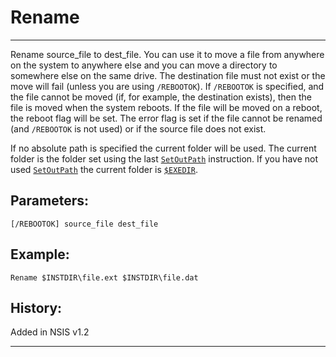 # Rename

---

Rename source_file to dest_file. You can use it to move a file from anywhere on the system to anywhere else and you can move a directory to somewhere else on the same drive. The destination file must not exist or the move will fail (unless you are using `/REBOOTOK`). If `/REBOOTOK` is specified, and the file cannot be moved (if, for example, the destination exists), then the file is moved when the system reboots. If the file will be moved on a reboot, the reboot flag will be set. The error flag is set if the file cannot be renamed (and `/REBOOTOK` is not used) or if the source file does not exist.

If no absolute path is specified the current folder will be used. The current folder is the folder set using the last [`SetOutPath`][1] instruction. If you have not used [`SetOutPath`][1] the current folder is [`$EXEDIR`][1].

## Parameters:

    [/REBOOTOK] source_file dest_file

## Example:

	Rename $INSTDIR\file.ext $INSTDIR\file.dat

## History:

Added in NSIS v1.2

---

[1]: SetOutPath.md
[2]: ../Variables/EXEDIR.md